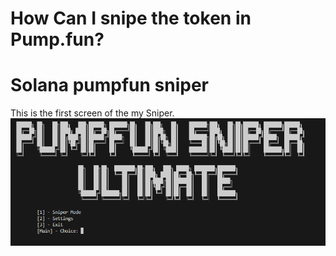 # How Can I snipe the token in Pump.fun?
# Solana pumpfun sniper

This is the first screen of the my Sniper.
![image](./screenshots/1.png)
